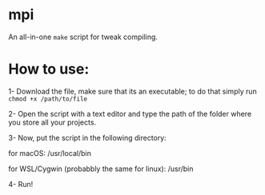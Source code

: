 # mpi
An all-in-one ``make`` script for tweak compiling. 


# How to use: 
1- Download the file, make sure that its an executable; to do that simply run ``chmod +x /path/to/file``

2- Open the script with a text editor and type the path of the folder where you store all your projects. 

3- Now, put the script in the following directory:

for macOS: /usr/local/bin

for WSL/Cygwin (probabbly the same for linux): /usr/bin

4- Run!
